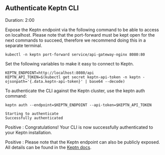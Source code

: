 
## Authenticate Keptn CLI
Duration: 2:00

Expose the Keptn endpoint via the following command to be able to access on localhost. Please note that the port-forward must be kept open for the next commands to succeed, therefore we recommend doing this in a separate terminal.

```
kubectl -n keptn port-forward service/api-gateway-nginx 8080:80
```

Set the following variables to make it easy to connect to Keptn.

```
KEPTN_ENDPOINT=http://localhost:8080/api
KEPTN_API_TOKEN=$(kubectl get secret keptn-api-token -n keptn -ojsonpath='{.data.keptn-api-token}' | base64 --decode)
```

To authenticate the CLI against the Keptn cluster, use the keptn auth command:

```
keptn auth --endpoint=$KEPTN_ENDPOINT --api-token=$KEPTN_API_TOKEN
```

```
Starting to authenticate
Successfully authenticated
```

Positive
: Congratulations! Your CLI is now successfully authenticated to your Keptn installation.

Positive
: Please note that the Keptn endpoint can also be publicly exposed. All details can be found in the [Keptn docs](https://keptn.sh/docs/0.7.x/operate/install/).
